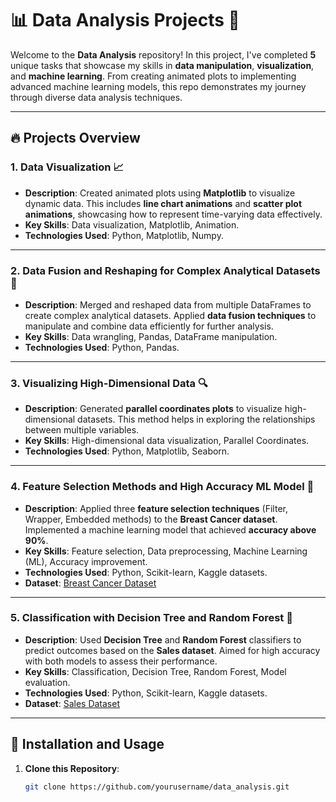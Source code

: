 # 📊 Data Analysis Projects 🚀

Welcome to the **Data Analysis** repository! In this project, I've completed **5** unique tasks that showcase my skills in **data manipulation**, **visualization**, and **machine learning**. From creating animated plots to implementing advanced machine learning models, this repo demonstrates my journey through diverse data analysis techniques.

---

## 🔥 Projects Overview

### 1. **Data Visualization** 📈
   - **Description**: Created animated plots using **Matplotlib** to visualize dynamic data. This includes **line chart animations** and **scatter plot animations**, showcasing how to represent time-varying data effectively.
   - **Key Skills**: Data visualization, Matplotlib, Animation.
   - **Technologies Used**: Python, Matplotlib, Numpy.

---

### 2. **Data Fusion and Reshaping for Complex Analytical Datasets** 🔗
   - **Description**: Merged and reshaped data from multiple DataFrames to create complex analytical datasets. Applied **data fusion techniques** to manipulate and combine data efficiently for further analysis.
   - **Key Skills**: Data wrangling, Pandas, DataFrame manipulation.
   - **Technologies Used**: Python, Pandas.

---

### 3. **Visualizing High-Dimensional Data** 🔍
   - **Description**: Generated **parallel coordinates plots** to visualize high-dimensional datasets. This method helps in exploring the relationships between multiple variables.
   - **Key Skills**: High-dimensional data visualization, Parallel Coordinates.
   - **Technologies Used**: Python, Matplotlib, Seaborn.

---

### 4. **Feature Selection Methods and High Accuracy ML Model** 🧠
   - **Description**: Applied three **feature selection techniques** (Filter, Wrapper, Embedded methods) to the **Breast Cancer dataset**. Implemented a machine learning model that achieved **accuracy above 90%**.
   - **Key Skills**: Feature selection, Data preprocessing, Machine Learning (ML), Accuracy improvement.
   - **Technologies Used**: Python, Scikit-learn, Kaggle datasets.
   - **Dataset**: [Breast Cancer Dataset](https://www.kaggle.com/datasets/yasserh/breast-cancer-dataset)

---

### 5. **Classification with Decision Tree and Random Forest** 🌲
   - **Description**: Used **Decision Tree** and **Random Forest** classifiers to predict outcomes based on the **Sales dataset**. Aimed for high accuracy with both models to assess their performance.
   - **Key Skills**: Classification, Decision Tree, Random Forest, Model evaluation.
   - **Technologies Used**: Python, Scikit-learn, Kaggle datasets.
   - **Dataset**: [Sales Dataset](https://www.kaggle.com/datasets/nishathakkar/100-sales)

---

## 🚀 Installation and Usage

1. **Clone this Repository**:
   ```bash
   git clone https://github.com/yourusername/data_analysis.git
